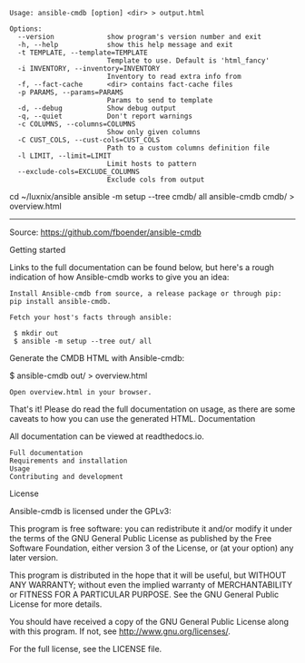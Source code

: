 ```doc
Usage: ansible-cmdb [option] <dir> > output.html

Options:
  --version             show program's version number and exit
  -h, --help            show this help message and exit
  -t TEMPLATE, --template=TEMPLATE
                        Template to use. Default is 'html_fancy'
  -i INVENTORY, --inventory=INVENTORY
                        Inventory to read extra info from
  -f, --fact-cache      <dir> contains fact-cache files
  -p PARAMS, --params=PARAMS
                        Params to send to template
  -d, --debug           Show debug output
  -q, --quiet           Don't report warnings
  -c COLUMNS, --columns=COLUMNS
                        Show only given columns
  -C CUST_COLS, --cust-cols=CUST_COLS
                        Path to a custom columns definition file
  -l LIMIT, --limit=LIMIT
                        Limit hosts to pattern
  --exclude-cols=EXCLUDE_COLUMNS
                        Exclude cols from output

```

cd ~/luxnix/ansible
ansible -m setup --tree cmdb/ all
ansible-cmdb cmdb/ > overview.html

---

Source: https://github.com/fboender/ansible-cmdb

Getting started

Links to the full documentation can be found below, but here's a rough indication of how Ansible-cmdb works to give you an idea:

    Install Ansible-cmdb from source, a release package or through pip: pip install ansible-cmdb.

    Fetch your host's facts through ansible:

     $ mkdir out
     $ ansible -m setup --tree out/ all

Generate the CMDB HTML with Ansible-cmdb:

$ ansible-cmdb out/ > overview.html

    Open overview.html in your browser.

That's it! Please do read the full documentation on usage, as there are some caveats to how you can use the generated HTML.
Documentation

All documentation can be viewed at readthedocs.io.

    Full documentation
    Requirements and installation
    Usage
    Contributing and development

License

Ansible-cmdb is licensed under the GPLv3:

This program is free software: you can redistribute it and/or modify
it under the terms of the GNU General Public License as published by
the Free Software Foundation, either version 3 of the License, or
(at your option) any later version.

This program is distributed in the hope that it will be useful,
but WITHOUT ANY WARRANTY; without even the implied warranty of
MERCHANTABILITY or FITNESS FOR A PARTICULAR PURPOSE. See the
GNU General Public License for more details.

You should have received a copy of the GNU General Public License
along with this program. If not, see <http://www.gnu.org/licenses/>.

For the full license, see the LICENSE file.
